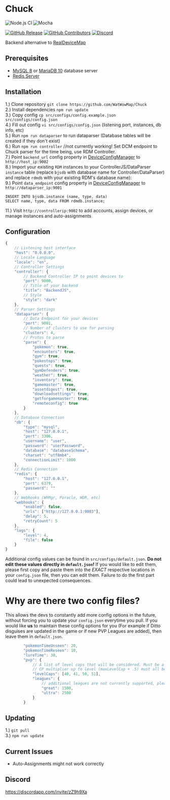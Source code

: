 # Chuck
 
![Node.js CI](https://github.com/WatWowMap/Chuck/workflows/Node.js%20CI/badge.svg)
![Mocha](https://github.com/WatWowMap/Chuck/workflows/Mocha/badge.svg)  

[![GitHub Release](https://img.shields.io/github/release/WatWowMap/Chuck.svg)](https://github.com/WatWowMap/Chuck/releases/)
[![GitHub Contributors](https://img.shields.io/github/contributors/WatWowMap/Chuck.svg)](https://github.com/WatWowMap/Chuck/graphs/contributors/)
[![Discord](https://img.shields.io/discord/552003258000998401.svg?label=&logo=discord&logoColor=ffffff&color=7389D8&labelColor=6A7EC2)](https://discord.gg/zZ9h9Xa)  

Backend alternative to [RealDeviceMap](https://github.com/RealDeviceMap/RealDeviceMap)  

## Prerequisites  
- [MySQL 8](https://dev.mysql.com/downloads/mysql/) or [MariaDB 10](https://mariadb.org/download/) database server  
- [Redis Server](https://redis.io/download) 

## Installation  
1.) Clone repository `git clone https://github.com/WatWowMap/Chuck`  
2.) Install dependencies `npm run update`  
3.) Copy config `cp src/configs/config.example.json src/configs/config.json`  
4.) Fill out config `vi src/configs/config.json` (listening port, instances, db info, etc)  
5.) Run `npm run dataparser` to run dataparser (Database tables will be created if they don't exist)  
6.) Run `npm run controller`  //not currently working! Set DCM endpoint to Chuck parser for the time being, use RDM Controller.  
7.) Point `backend_url` config property in [DeviceConfigManager](https://github.com/versx/DeviceConfigManager) to `http://host_ip:9002`  
8.) Import your existing `RDM` instances to your ControllerJS/DataParser `instance` table (replace `bjsdb` with database name for Controller/DataParser) and replace `rdmdb` with your existing RDM's database name):  
9.) Point `data_endpoint` config property in [DeviceConfigManager](https://github.com/versx/DeviceConfigManager) to `http://dataparser_ip:9001`
```
INSERT INTO bjsdb.instance (name, type, data)
SELECT name, type, data FROM rdmdb.instance;
```
11.) Visit `http://controllerip:9002` to add accounts, assign devices, or manage instances and auto-assignments  

## Configuration
```js
{
    // Listening host interface
    "host": "0.0.0.0",
    // Locale Language
    "locale": "en",
    // Controller Settings
    "controller": {
        // Backend Controller IP to point devices to
        "port": 9000,
        // Title of your backend
        "title": "BackendJS",
        // Style
        "style": "dark"
    },
    // Parser Settings
    "dataparser": {
        // Data Endpoint for your devices
        "port": 9001,
        // Number of clusters to use for parsing
        "clusters": 4,
        // Protos to parse
        "parse": {
            "pokemon": true,
            "encounters": true,
            "gym": true,
            "pokestops": true,
            "quests": true,
            "gymDefenders": true,
            "weather": true,
            "inventory": true,
            "gamemaster": true,
            "assetdigest": true,
            "downloadsettings": true,
            "getforgamemaster": true,
            "remoteconfig": true
        }
    },
    // Database Connection
    "db": {
        "type": "mysql",
        "host": "127.0.0.1",
        "port": 3306,
        "username": "user",
        "password": "userPassword",
        "database": "databaseSchema",
        "charset": "utf8mb4",
        "connectionLimit": 1000
    },
    // Redis Connection
    "redis": {
        "host": "127.0.0.1",
        "port": 6379,
        "password": ""
    },
    // Webhooks (WhMgr, Poracle, WDR, etc)
    "webhooks": {
        "enabled": false,
        "urls": ["http://127.0.0.1:9003"],
        "delay": 5,
        "retryCount": 5
    },
    "logs": {
        "level": 4,
        "file": false
    }
}
```

Additional config values can be found in `src/configs/default.json`. **Do not edit these values directly in `default.json`!** If you would like to edit them, please first copy and paste them into the *EXACT* respective locations in your `config.json` file, then you can edit them. Failure to do the first part could lead to unexpected consequences. 

# Why are there two config files? 
This allows the devs to constantly add more config options in the future, without forcing you to update your `config.json` everytime you pull. If you would like __us__ to maintain these config options for you (For example if Ditto disguises are updated in the game or if new PVP Leagues are added), then leave them in `default.json`. 

```js
        "pokemonTimeUnseen": 20,
        "pokemonTimeReseen": 10,
        "lureTime": 30,
        "pvp": {
            // A list of level caps that will be considered. Must be a strictly increasing sequence.
            // CP multiplier up to level (maxLevelCap + .5) must all be defined.
            "levelCaps": [40, 41, 50, 51],
            "leagues": {
                // additional leagues are not currently supported, please do not touch these until this message is removed!
                "great": 1500,
                "ultra": 2500
            }
        }
```
## Updating  
1.) `git pull`  
3.) `npm run update`  

## Current Issues  
- Auto-Assignments might not work correctly

## Discord  
https://discordapp.com/invite/zZ9h9Xa  
